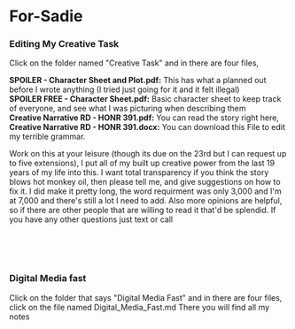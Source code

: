 # For-Sadie

  
### Editing My Creative Task 
Click on the folder named "Creative Task" and in there are four files, <br>

<b u>SPOILER - Character Sheet and Plot.pdf:</b>    This has what a planned out before I wrote anything (I tried just going for it and it felt illegal) <br>
<b u>SPOILER FREE - Character Sheet.pdf:</b>        Basic character sheet to keep track of everyone, and see what I was picturing when describing them <br>
<b u>Creative Narrative RD - HONR 391.pdf:</b>      You can read the story right here, <br>
<b u>Creative Narrative RD - HONR 391.docx:</b>     You can download this File to edit my terrible grammar. 

Work on this at your leisure (though its due on the 23rd but I can request up to five extensions), I put all of my built up creative power from the 
last 19 years of my life into this. I want total transparency if you think the story blows hot monkey oil, then please tell me, and give suggestions on how to fix it.
I did make it pretty long, the word requirment was only 3,000 and I'm at 7,000 and there's still a lot I need to add. Also more opinions are helpful, so if there are 
other people that are willing to read it that'd be splendid. If you have any other questions just text or call 

<br>
<br>
<br>
  
### Digital Media fast 
Click on the folder that says "Digital Media Fast" and in there are four files, click on the file named Digital_Media_Fast.md
There you will find all my notes 

